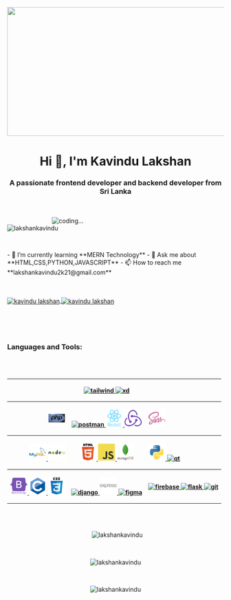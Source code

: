 <div id="header" align="center">
  <img src="https://c.tenor.com/qV9QZcasa-QAAAAd/welcome.gif" width="800" height="300" />
</div>
<h1 align="center">Hi 👋, I'm Kavindu Lakshan</h1>
<h3 align="center">A passionate frontend developer and backend developer from Sri Lanka</h3>

<br><br>
<img align="right" width="400" alt="coding..." src="https://camo.githubusercontent.com/5ddf73ad3a205111cf8c686f687fc216c2946a75005718c8da5b837ad9de78c9/68747470733a2f2f7468756d62732e6766796361742e636f6d2f4576696c4e657874446576696c666973682d736d616c6c2e676966">
<p align="left">
  <img src="https://komarev.com/ghpvc/?username=lakshankavindu&label=Profile%20views&color=0e75b6&style=flat" alt="lakshankavindu" />
</p>
<p align="left">
  <a href="https://twitter.com/" target="blank">
    <img src="https://img.shields.io/twitter/follow/?logo=twitter&style=for-the-badge" alt="" />
  </a>
</p> - 🌱 I’m currently learning **MERN Technology** - 💬 Ask me about **HTML,CSS,PYTHON,JAVASCRIPT** - 📫 How to reach me **lakshankavindu2k21@gmail.com** 
<br><br><br>
<p align="left">
  <a href="https://linkedin.com/in/kavindu lakshan" target="blank">
    <img align="center" src="https://raw.githubusercontent.com/rahuldkjain/github-profile-readme-generator/master/src/images/icons/Social/linked-in-alt.svg" alt="kavindu lakshan" height="30" width="40" />
  </a>
  <a href="https://fb.com/kavindu lakshan" target="blank">
    <img align="center" src="https://raw.githubusercontent.com/rahuldkjain/github-profile-readme-generator/master/src/images/icons/Social/facebook.svg" alt="kavindu lakshan" height="30" width="40" />
  </a>
</p>
<br><br><br>
<h3 align="left">Languages and Tools:</h3>
<br><br>
<table  align="center">
 <tr>
    <th>
    </th>
    <th>
      <p align="center">
          <a href="https://tailwindcss.com/" target="_blank" rel="noreferrer">
            <img src="https://www.vectorlogo.zone/logos/tailwindcss/tailwindcss-icon.svg" alt="tailwind" width="40" height="40" />
          </a>
          <a href="https://www.adobe.com/products/xd.html" target="_blank" rel="noreferrer">
            <img src="https://cdn.worldvectorlogo.com/logos/adobe-xd.svg" alt="xd" width="40" height="40" />
          </a>
      </p>
    </th>
  </tr>
   <tr>
    <th>
        <p align="right">
           <a href="https://www.php.net" target="_blank" rel="noreferrer">
              <img src="https://raw.githubusercontent.com/devicons/devicon/master/icons/php/php-original.svg" alt="php" width="40" height="40" />
           </a>
        </p>
    </th>
    <th>
      <p align="center">
         <a href="https://postman.com" target="_blank" rel="noreferrer">
            <img src="https://www.vectorlogo.zone/logos/getpostman/getpostman-icon.svg" alt="postman" width="40" height="40" />
         </a>
          <a href="https://reactjs.org/" target="_blank" rel="noreferrer">
            <img src="https://raw.githubusercontent.com/devicons/devicon/master/icons/react/react-original-wordmark.svg" alt="react" width="40" height="40" />
          </a>
          <a href="https://redux.js.org" target="_blank" rel="noreferrer">
            <img src="https://raw.githubusercontent.com/devicons/devicon/master/icons/redux/redux-original.svg" alt="redux" width="40" height="40" />
          </a>
      </p>
    </th>
    <th>
      <p align="left">
          <a href="https://sass-lang.com" target="_blank" rel="noreferrer">
            <img src="https://raw.githubusercontent.com/devicons/devicon/master/icons/sass/sass-original.svg" alt="sass" width="40" height="40" />
          </a>
      </p>
    </th>
  </tr>
  <tr>
    <th>
      <p align="right">
           <a href="https://www.mysql.com/" target="_blank" rel="noreferrer">
          <img src="https://raw.githubusercontent.com/devicons/devicon/master/icons/mysql/mysql-original-wordmark.svg" alt="mysql" width="40" height="40" />
        </a>
        <a href="https://nodejs.org" target="_blank" rel="noreferrer">
          <img src="https://raw.githubusercontent.com/devicons/devicon/master/icons/nodejs/nodejs-original-wordmark.svg" alt="nodejs" width="40" height="40" />
        </a>
      </p>
    </th>
    <th>
       <p align="center">
          <a href="https://www.w3.org/html/" target="_blank" rel="noreferrer">
          <img src="https://raw.githubusercontent.com/devicons/devicon/master/icons/html5/html5-original-wordmark.svg" alt="html5" width="40" height="40" />
        </a>
        <a href="https://developer.mozilla.org/en-US/docs/Web/JavaScript" target="_blank" rel="noreferrer">
          <img src="https://raw.githubusercontent.com/devicons/devicon/master/icons/javascript/javascript-original.svg" alt="javascript" width="40" height="40" />
        </a>
        <a href="https://www.mongodb.com/" target="_blank" rel="noreferrer">
          <img src="https://raw.githubusercontent.com/devicons/devicon/master/icons/mongodb/mongodb-original-wordmark.svg" alt="mongodb" width="40" height="40" />
        </a>
        </p>
    </th>
    <th>
      <p align="left">
       <a href="https://www.python.org" target="_blank" rel="noreferrer">
        <img src="https://raw.githubusercontent.com/devicons/devicon/master/icons/python/python-original.svg" alt="python" width="40" height="40" />
      </a>
      <a href="https://www.qt.io/" target="_blank" rel="noreferrer">
        <img src="https://upload.wikimedia.org/wikipedia/commons/0/0b/Qt_logo_2016.svg" alt="qt" width="40" height="40" />
      </a>
      </p>
    </th>
  </tr>
  <tr>
    <th>
      <p align="center">
          <a href="https://getbootstrap.com" target="_blank" rel="noreferrer">
            <img src="https://raw.githubusercontent.com/devicons/devicon/master/icons/bootstrap/bootstrap-plain-wordmark.svg" alt="bootstrap" width="40" height="40" />
          </a>
          <a href="https://www.cprogramming.com/" target="_blank" rel="noreferrer">
            <img src="https://raw.githubusercontent.com/devicons/devicon/master/icons/c/c-original.svg" alt="c" width="40" height="40" />
          </a>
          <a href="https://www.w3schools.com/css/" target="_blank" rel="noreferrer">
            <img src="https://raw.githubusercontent.com/devicons/devicon/master/icons/css3/css3-original-wordmark.svg" alt="css3" width="40" height="40" />
          </a>
       </p>
    </th>
    <th>
      <p align="center">
        <a href="https://www.djangoproject.com/" target="_blank" rel="noreferrer">
          <img src="https://cdn.worldvectorlogo.com/logos/django.svg" alt="django" width="40" height="40" />
        </a>
        <a href="https://expressjs.com" target="_blank" rel="noreferrer">
          <img src="https://raw.githubusercontent.com/devicons/devicon/master/icons/express/express-original-wordmark.svg" alt="express" width="40" height="40" />
        </a>
        <a href="https://www.figma.com/" target="_blank" rel="noreferrer">
          <img src="https://www.vectorlogo.zone/logos/figma/figma-icon.svg" alt="figma" width="40" height="40" />
        </a>
       </p>
    </th>
    <th>
      <p align="center">
        <a href="https://firebase.google.com/" target="_blank" rel="noreferrer">
          <img src="https://www.vectorlogo.zone/logos/firebase/firebase-icon.svg" alt="firebase" width="40" height="40" />
        </a>
        <a href="https://flask.palletsprojects.com/" target="_blank" rel="noreferrer">
          <img src="https://www.vectorlogo.zone/logos/pocoo_flask/pocoo_flask-icon.svg" alt="flask" width="40" height="40" />
        </a>
        <a href="https://git-scm.com/" target="_blank" rel="noreferrer">
          <img src="https://www.vectorlogo.zone/logos/git-scm/git-scm-icon.svg" alt="git" width="40" height="40" />
        </a>
      </p>
    </th>
  </tr>

</table>


 
  
           

  

 

<br><br>


<div align="center">
  <p>&nbsp; <img align="center" src="https://github-readme-stats.vercel.app/api?username=lakshankavindu&show_icons=true&locale=en" alt="lakshankavindu" />
</p>
</div>
<br>

<div align="center">
  <p>
  <img align="center" src="https://github-readme-streak-stats.herokuapp.com/?user=lakshankavindu&" alt="lakshankavindu" />
</p>

</div>

<br>

<div align="center">
  <p>
  <img align="center" src="https://github-readme-stats.vercel.app/api/top-langs?username=lakshankavindu&show_icons=true&locale=en&layout=compact" alt="lakshankavindu" />
  </p>
</div>


